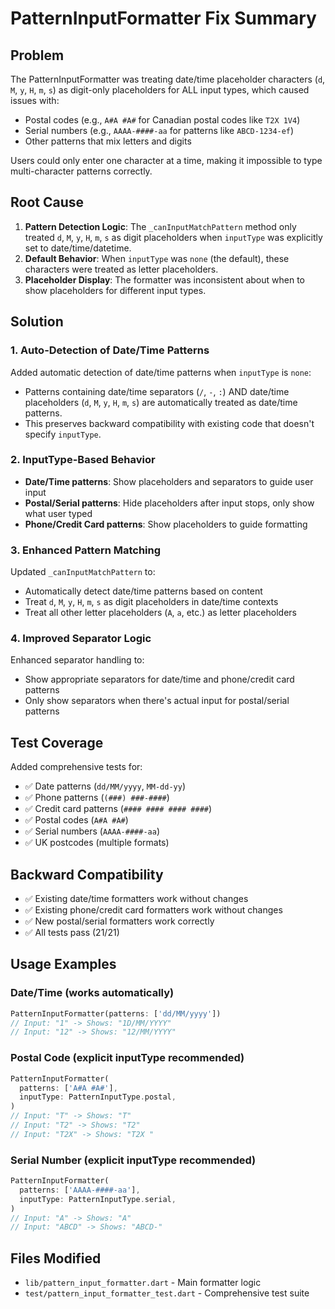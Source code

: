 # PatternInputFormatter Fix Summary

## Problem
The PatternInputFormatter was treating date/time placeholder characters (`d`, `M`, `y`, `H`, `m`, `s`) as digit-only placeholders for ALL input types, which caused issues with:
- Postal codes (e.g., `A#A #A#` for Canadian postal codes like `T2X 1V4`)
- Serial numbers (e.g., `AAAA-####-aa` for patterns like `ABCD-1234-ef`)
- Other patterns that mix letters and digits

Users could only enter one character at a time, making it impossible to type multi-character patterns correctly.

## Root Cause
1. **Pattern Detection Logic**: The `_canInputMatchPattern` method only treated `d`, `M`, `y`, `H`, `m`, `s` as digit placeholders when `inputType` was explicitly set to date/time/datetime.
2. **Default Behavior**: When `inputType` was `none` (the default), these characters were treated as letter placeholders.
3. **Placeholder Display**: The formatter was inconsistent about when to show placeholders for different input types.

## Solution
### 1. Auto-Detection of Date/Time Patterns
Added automatic detection of date/time patterns when `inputType` is `none`:
- Patterns containing date/time separators (`/`, `-`, `:`) AND date/time placeholders (`d`, `M`, `y`, `H`, `m`, `s`) are automatically treated as date/time patterns.
- This preserves backward compatibility with existing code that doesn't specify `inputType`.

### 2. InputType-Based Behavior
- **Date/Time patterns**: Show placeholders and separators to guide user input
- **Postal/Serial patterns**: Hide placeholders after input stops, only show what user typed
- **Phone/Credit Card patterns**: Show placeholders to guide formatting

### 3. Enhanced Pattern Matching
Updated `_canInputMatchPattern` to:
- Automatically detect date/time patterns based on content
- Treat `d`, `M`, `y`, `H`, `m`, `s` as digit placeholders in date/time contexts
- Treat all other letter placeholders (`A`, `a`, etc.) as letter placeholders

### 4. Improved Separator Logic
Enhanced separator handling to:
- Show appropriate separators for date/time and phone/credit card patterns
- Only show separators when there's actual input for postal/serial patterns

## Test Coverage
Added comprehensive tests for:
- ✅ Date patterns (`dd/MM/yyyy`, `MM-dd-yy`)
- ✅ Phone patterns (`(###) ###-####`)
- ✅ Credit card patterns (`#### #### #### ####`)
- ✅ Postal codes (`A#A #A#`)
- ✅ Serial numbers (`AAAA-####-aa`)
- ✅ UK postcodes (multiple formats)

## Backward Compatibility
- ✅ Existing date/time formatters work without changes
- ✅ Existing phone/credit card formatters work without changes
- ✅ New postal/serial formatters work correctly
- ✅ All tests pass (21/21)

## Usage Examples

### Date/Time (works automatically)
```dart
PatternInputFormatter(patterns: ['dd/MM/yyyy'])
// Input: "1" -> Shows: "1D/MM/YYYY"
// Input: "12" -> Shows: "12/MM/YYYY"
```

### Postal Code (explicit inputType recommended)
```dart
PatternInputFormatter(
  patterns: ['A#A #A#'],
  inputType: PatternInputType.postal,
)
// Input: "T" -> Shows: "T"
// Input: "T2" -> Shows: "T2"
// Input: "T2X" -> Shows: "T2X "
```

### Serial Number (explicit inputType recommended)
```dart
PatternInputFormatter(
  patterns: ['AAAA-####-aa'],
  inputType: PatternInputType.serial,
)
// Input: "A" -> Shows: "A"
// Input: "ABCD" -> Shows: "ABCD-"
```

## Files Modified
- `lib/pattern_input_formatter.dart` - Main formatter logic
- `test/pattern_input_formatter_test.dart` - Comprehensive test suite
